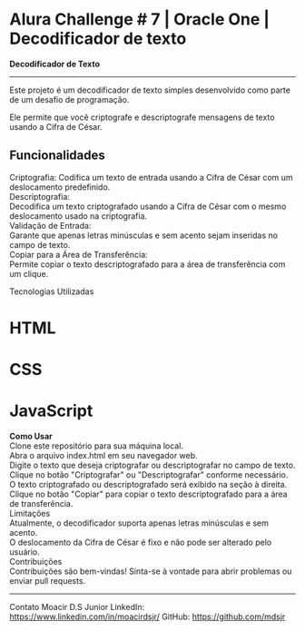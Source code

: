 # Alura Challenge # 7 | Oracle One | Decodificador de texto

**Decodificador de Texto**

---
Este projeto é um decodificador de texto simples desenvolvido como parte de um desafio de programação.  

Ele permite que você criptografe e descriptografe mensagens de texto usando a Cifra de César.

**Funcionalidades**
---
Criptografia: 
Codifica um texto de entrada usando a Cifra de César com um deslocamento predefinido.  
Descriptografia:  
Decodifica um texto criptografado usando a Cifra de César com o mesmo deslocamento usado na criptografia.  
Validação de Entrada:  
Garante que apenas letras minúsculas e sem acento sejam inseridas no campo de texto.  
Copiar para a Área de Transferência:   
Permite copiar o texto descriptografado para a área de transferência com um clique.  

Tecnologias Utilizadas  
# HTML  
# CSS    
# JavaScript  
**Como Usar**  
Clone este repositório para sua máquina local.  
Abra o arquivo index.html em seu navegador web.  
Digite o texto que deseja criptografar ou descriptografar no campo de texto.  
Clique no botão "Criptografar" ou "Descriptografar" conforme necessário.  
O texto criptografado ou descriptografado será exibido na seção à direita.  
Clique no botão "Copiar" para copiar o texto descriptografado para a área de transferência.  
Limitações  
Atualmente, o decodificador suporta apenas letras minúsculas e sem acento.  
O deslocamento da Cifra de César é fixo e não pode ser alterado pelo usuário.  
Contribuições  
Contribuições são bem-vindas! Sinta-se à vontade para abrir problemas ou enviar pull requests.  


---
Contato
Moacir D.S Junior
LinkedIn: https://www.linkedin.com/in/moacirdsjr/
GitHub: https://github.com/mdsjr

